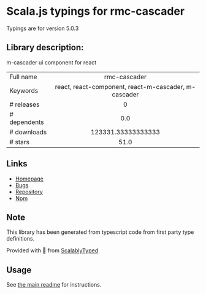 
# Scala.js typings for rmc-cascader

Typings are for version 5.0.3

## Library description:
m-cascader ui component for react

|                    |                 |
| ------------------ | :-------------: |
| Full name          | rmc-cascader |
| Keywords           | react, react-component, react-m-cascader, m-cascader |
| # releases         | 0 |
| # dependents       | 0.0 |
| # downloads        | 123331.33333333333 |
| # stars            | 51.0 |

## Links
- [Homepage](https://github.com/react-component/m-cascader)
- [Bugs](https://github.com/react-component/m-cascader/issues)
- [Repository](https://github.com/react-component/m-cascader)
- [Npm](https://www.npmjs.com/package/rmc-cascader)
    


## Note
This library has been generated from typescript code from first party type definitions.

Provided with :purple_heart: from [ScalablyTyped](https://github.com/oyvindberg/ScalablyTyped)

## Usage
See [the main readme](../../readme.md) for instructions.


